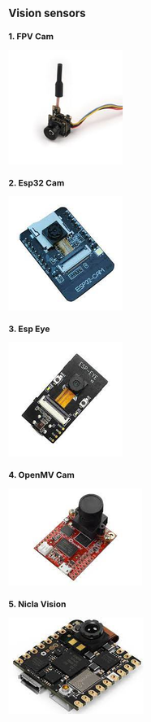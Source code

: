 ## Vision sensors

### 1. FPV Cam

![](https://raw.githubusercontent.com/zhz03/OpenBlimp/develop/Hardware/Images/sensors/fpv.jpeg)

### 2. Esp32 Cam

![](https://raw.githubusercontent.com/zhz03/OpenBlimp/develop/Hardware/Images/sensors/esp32cam.jpeg)

### 3. Esp Eye

![](https://raw.githubusercontent.com/zhz03/OpenBlimp/develop/Hardware/Images/sensors/espeye.jpeg)

### 4. OpenMV Cam

![](https://raw.githubusercontent.com/zhz03/OpenBlimp/develop/Hardware/Images/sensors/openmv.jpeg)

### 5. Nicla Vision

![](https://raw.githubusercontent.com/zhz03/OpenBlimp/develop/Hardware/Images/sensors/nicla.jpeg)





